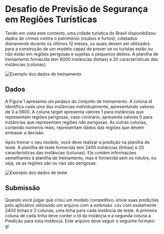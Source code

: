 # Desafio de Previsão de Segurança em Regiões Turísticas

Tendo em vista este contexto, uma cidade turística do Brasil disponibilizou dados de crimes contra o patrimônio (roubos e furtos), coletados diariamente durante os últimos 12 meses, os quais devem ser utilizados para a construção de um modelo capaz de prever se os turistas estão ou não estão em regiões perigosas e sujeitas a pequenos delitos. A planilha de treinamento fornecida tem 8000 instâncias (linhas) e 20 características das instâncias (colunas).

![Exemplo dos dados de treinamento](https://s3-sa-east-1.amazonaws.com/datagateway-prod/images/F5A-OPy4EXcdVzBT8Nr-mXHCFX-Mh14Y7TqpLbMLHRCPqzt8xzN5px1odRXaKnQAH5x4X1h42toq2X2UsZhwiExhgNy5WMs7QPd4TOPuoAHuVeK0IvK107WSZMXSyjAg.jpg)

## Dados

A Figura 1 apresenta um pedaço do conjunto de treinamento. A coluna id identifica cada uma das instâncias individualmente, apresentando valores de 0 a 5600. A coluna target apresenta valores 1 para instâncias que representam regiões perigosas, caso contrário, apresenta valores 0 para instâncias que representam regiões não perigosas. As outras colunas, contendo números reais, representam dados das regiões que devem embasar a decisão.

Após treinar o seu modelo, você deve realizar a predição na planilha de teste. A planilha de teste fornecida tem 2400 instâncias (linhas) e 20 características das instâncias (colunas). Ela contém informações semelhantes à planilha de treinamento, mas é fornecida sem os rótulos, ou seja, se as regiões são ou não são perigosas.

![Exemplo dos dados de teste](https://s3-sa-east-1.amazonaws.com/datagateway-prod/images/jDu2tnVbR6ZDDM92gjxgzggzebndG53anjcUTabYYwxAWxo08uXVfu-nRLs2tSCyZFi4syEAYG8yu_ad950maJbRrkmO9cFtIB4USSa7sHqN6wLGKIXsjpblOrsghD98.jpg)

## Submissão

Quando você julgar que criou um modelo competitivo, envie suas predições pelo aplicativo utilizando um arquivo com a extensão .csv com exatamente 2400 linhas e 2 colunas, uma linha para cada instância de teste. A primeira coluna de cada linha deve conter o Id da instância e a segunda coluna a Predição para esta instância. Este arquivo deve seguir o seguinte formato:
gi